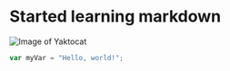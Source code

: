 # Started learning markdown
![Image of Yaktocat](https://octodex.github.com/images/yaktocat.png)

``` javascript
var myVar = "Hello, world!";
```
